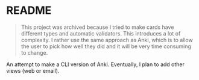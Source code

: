 # README

> This project was archived because I tried to make cards have different types
> and automatic validators. This introduces a lot of complexity. I rather use
> the same approach as Anki, which is to allow the user to pick how well they
> did and it will be very time consuming to change.

An attempt to make a CLI version of Anki. Eventually, I plan to add other views
(web or email).
